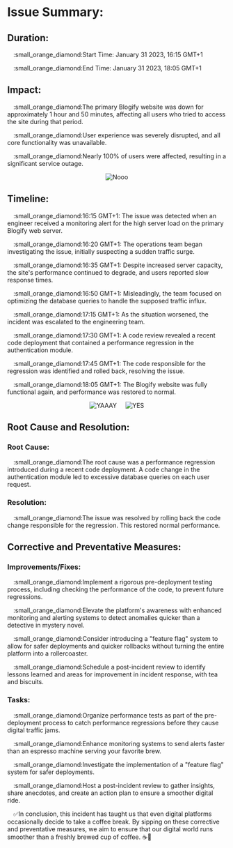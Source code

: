 <h1>Issue Summary:</h1>
<h2>Duration:</h2>
<p>&emsp;:small_orange_diamond:Start Time: January 31 2023, 16:15 GMT+1</p>
<p>&emsp;:small_orange_diamond:End Time: January 31 2023, 18:05 GMT+1</p>
<h2>Impact:</h2>
<p>&emsp;:small_orange_diamond:The primary Blogify website was down for approximately 1 hour and 50 minutes, affecting all users who tried to access the site during that period.</p>
<p>&emsp;:small_orange_diamond:User experience was severely disrupted, and all core functionality was unavailable.</p>
<p>&emsp;:small_orange_diamond:Nearly 100% of users were affected, resulting in a significant service outage.</p>
<p align="center"><img src="https://media.tenor.com/cqLg5rGWrmQAAAAC/anger-annoyed.gif" alt="Nooo"/>
</p>
<h2>Timeline:</h2>
<p>&emsp;:small_orange_diamond:16:15 GMT+1: The issue was detected when an engineer received a monitoring alert for the high server load on the primary Blogify web server.</p>
<p>&emsp;:small_orange_diamond:16:20 GMT+1: The operations team began investigating the issue, initially suspecting a sudden traffic surge.</p>
<p>&emsp;:small_orange_diamond:16:35 GMT+1: Despite increased server capacity, the site's performance continued to degrade, and users reported slow response times.</p>
<p>&emsp;:small_orange_diamond:16:50 GMT+1: Misleadingly, the team focused on optimizing the database queries to handle the supposed traffic influx.</p>
<p>&emsp;:small_orange_diamond:17:15 GMT+1: As the situation worsened, the incident was escalated to the engineering team.</p>
<p>&emsp;:small_orange_diamond:17:30 GMT+1: A code review revealed a recent code deployment that contained a performance regression in the authentication module.</p>
<p>&emsp;:small_orange_diamond:17:45 GMT+1: The code responsible for the regression was identified and rolled back, resolving the issue.</p>
<p>&emsp;:small_orange_diamond:18:05 GMT+1: The Blogify website was fully functional again, and performance was restored to normal.</p>
<p align="center"><img src="https://media.tenor.com/8tgG_KyJqqwAAAAi/happy-happy-happy-happy.gif" alt="YAAAY" style="margin-right: 20px;"/><img src="https://media.tenor.com/VwNl8_HURpsAAAAC/summer-break.gif" alt="YES"/>
</p>
<h2>Root Cause and Resolution:</h2>
<h3>Root Cause:</h3>
<p>&emsp;:small_orange_diamond:The root cause was a performance regression introduced during a recent code deployment. A code change in the authentication module led to excessive database queries on each user request.</p>
<h3>Resolution:</h3>
<p>&emsp;:small_orange_diamond:The issue was resolved by rolling back the code change responsible for the regression. This restored normal performance.

<h2>Corrective and Preventative Measures:</h2>
<h3>Improvements/Fixes:</h3>
<p>&emsp;:small_orange_diamond:Implement a rigorous pre-deployment testing process, including checking the performance of the code, to prevent future regressions.</p>
<p>&emsp;:small_orange_diamond:Elevate the platform's awareness with enhanced monitoring and alerting systems to detect anomalies quicker than a detective in mystery novel.</p>
<p>&emsp;:small_orange_diamond:Consider introducing a "feature flag" system to allow for safer deployments and quicker rollbacks without turning the entire platform into a rollercoaster.</p>
<p>&emsp;:small_orange_diamond:Schedule a post-incident review to identify lessons learned and areas for improvement in incident response, with tea and biscuits.</p>
<h3>Tasks:</h3>
<p>&emsp;:small_orange_diamond:Organize performance tests as part of the pre-deployment process to catch performance regressions before they cause digital traffic jams.</p>
<p>&emsp;:small_orange_diamond:Enhance monitoring systems to send alerts faster than an espresso machine serving your favorite brew.</p>
<p>&emsp;:small_orange_diamond:Investigate the implementation of a "feature flag" system for safer deployments.</p>
<p>&emsp;:small_orange_diamond:Host a post-incident review to gather insights, share anecdotes, and create an action plan to ensure a smoother digital ride.</p>

&emsp;:white_check_mark:In conclusion, this incident has taught us that even digital platforms occasionally decide to take a coffee break. By sipping on these corrective and preventative measures, we aim to ensure that our digital world runs smoother than a freshly brewed cup of coffee. ☕:rocket:
